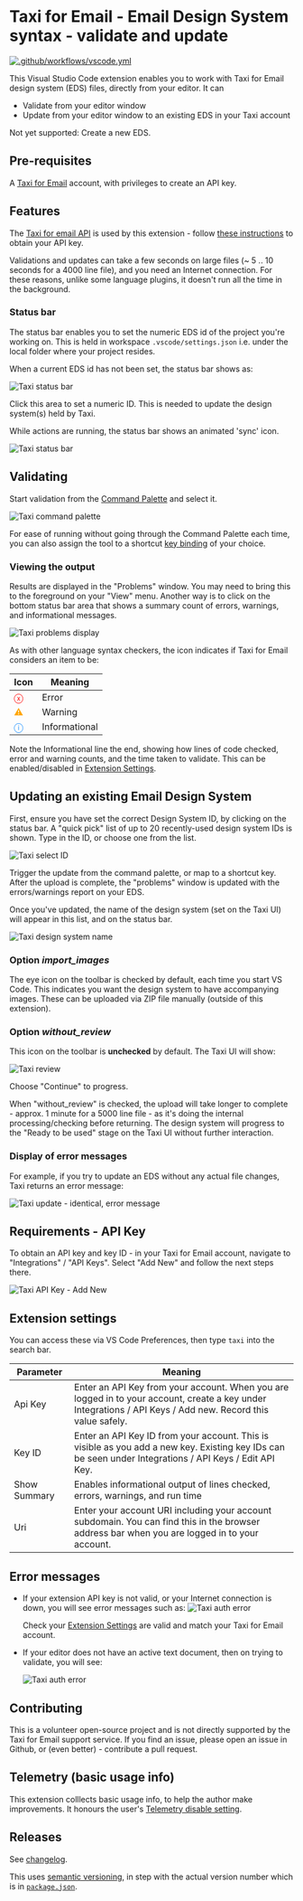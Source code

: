# Taxi for Email - Email Design System syntax - validate and update

[![.github/workflows/vscode.yml](https://github.com/tuck1s/taxitest/actions/workflows/vscode.yml/badge.svg)](https://github.com/tuck1s/taxitest/actions/workflows/vscode.yml)

This Visual Studio Code extension enables you to work with Taxi for Email design system (EDS) files, directly from your editor. It can

* Validate from your editor window
* Update from your editor window to an existing EDS in your Taxi account

Not yet supported: Create a new EDS.

## Pre-requisites

A [Taxi for Email](https://taxiforemail.com/) account, with privileges to create an API key.

## Features

The [Taxi for email API](http://get.taxi.support/en/collections/3384114-taxi-for-email-api) is used by this extension - follow [these instructions](http://get.taxi.support/en/articles/6062003-taxi-for-email-api) to obtain your API key.

Validations and updates can take a few seconds on large files (~ 5 .. 10 seconds for a 4000 line file), and you need an Internet connection.  For these reasons, unlike some language plugins, it doesn't run all the time in the background.

### Status bar

The status bar enables you to set the numeric EDS id of the project you're working on. This is held in workspace `.vscode/settings.json` i.e. under the local folder where your project resides.

When a current EDS id has not been set, the status bar shows as:

![Taxi status bar](images/taxi-status-bar-blank.png)

Click this area to set a numeric ID. This is needed to update the design system(s) held by Taxi.

While actions are running, the status bar shows an animated 'sync' icon.

![Taxi status bar](images/taxi-status-bar-icon.png)

## Validating

Start validation from the [Command Palette](https://code.visualstudio.com/docs/getstarted/userinterface#_command-palette) and select it.

![Taxi command palette](images/taxi-cmd-palette.png)

For ease of running without going through the Command Palette each time, you can also assign the tool to a shortcut [key binding](https://code.visualstudio.com/docs/getstarted/keybindings) of your choice.

### Viewing the output

Results are displayed in the "Problems" window. You may need to bring this to the foreground on your "View" menu. Another way is to click on the bottom status bar area that shows a summary count of errors, warnings, and informational messages.

![Taxi problems display](images/taxi-problems-display.png)

As with other language syntax checkers, the icon indicates if Taxi for Email considers an item to be:

|Icon|Meaning|
--|--
<span style="color:red">ⓧ</span> | Error
<span style="color:orange">⚠️</span> | Warning
<span style="color:dodgerblue">ⓘ</span>| Informational

Note the Informational line the end, showing how lines of code checked, error and warning counts, and the time taken to validate. This can be enabled/disabled in [Extension Settings](#extension-settings).

## Updating an existing Email Design System

First, ensure you have set the correct Design System ID, by clicking on the status bar. A "quick pick" list of up to 20 recently-used design system IDs is shown. Type in the ID, or choose one from the list.

![Taxi select ID](images/taxi-enter-id.png)

Trigger the update from the command palette, or map to a shortcut key. After the upload is complete, the "problems" window is updated with the errors/warnings report on your EDS.

Once you've updated, the name of the design system (set on the Taxi UI) will appear in this list, and on the status bar.

![Taxi design system name](images/taxi-status-bar-name.png)

### Option *import_images*

The eye icon on the toolbar is checked by default, each time you start VS Code. This indicates you want the design system to have accompanying images. These can be uploaded via ZIP file manually (outside of this extension).

### Option *without_review*

This icon on the toolbar is **unchecked** by default. The Taxi UI will show:

![Taxi review](images/taxi-review2.png)

Choose "Continue" to progress.

When "without_review" is checked, the upload will take longer to complete - approx. 1 minute for a 5000 line file - as it's doing the internal processing/checking before returning. The design system will progress to the "Ready to be used" stage on the Taxi UI without further interaction.


### Display of error messages

For example, if you try to update an EDS without any actual file changes, Taxi returns an error message:

![Taxi update - identical, error message](images/taxi-update-identical-err.png)

## Requirements - API Key

To obtain an API key and key ID - in your Taxi for Email account, navigate to "Integrations" / "API Keys". Select "Add New" and follow the next steps there.

![Taxi API Key - Add New](images/taxi-api-key-add-new.png)

## Extension settings

You can access these via VS Code Preferences, then type `taxi` into the search bar.

|Parameter|Meaning|
|--|--|
Api Key|Enter an API Key from your account. When you are logged in to your account, create a key under Integrations / API Keys / Add new. Record this value safely.
Key ID|Enter an API Key ID from your account. This is visible as you add a new key. Existing key IDs can be seen under Integrations / API Keys / Edit API Key.
Show Summary|Enables informational output of lines checked, errors, warnings, and run time
Uri|Enter your account URI including your account subdomain. You can find this in the browser address bar when you are logged in to your account.

## Error messages

* If your extension API key is not valid, or your Internet connection is down, you will see error messages such as:
    ![Taxi auth error](images/taxi-auth-error.png)

    Check your [Extension Settings](#extension-settings) are valid and match your Taxi for Email account.

* If your editor does not have an active text document, then on trying to validate, you will see:

    ![Taxi auth error](images/taxi-no-active-doc.png)

## Contributing

This is a volunteer open-source project and is not directly supported by the Taxi for Email support service. If you find an issue, please open an issue in Github, or (even better) - contribute a pull request.

## Telemetry (basic usage info)

This extension colllects basic usage info, to help the author make improvements. It honours the user's [Telemetry disable setting](https://code.visualstudio.com/docs/getstarted/telemetry#_disable-telemetry-reporting).

## Releases

See [changelog](CHANGELOG.md).

This uses [semantic versioning](https://semver.org/), in step with the actual version number which is in [`package.json`](package.json).